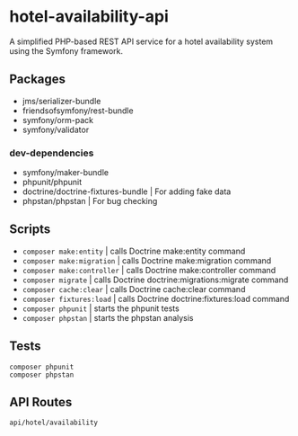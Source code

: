 # hotel-availability-api

A simplified PHP-based REST API service for a hotel availability system using the Symfony framework.

## Packages

- jms/serializer-bundle
- friendsofsymfony/rest-bundle
- symfony/orm-pack
- symfony/validator

### dev-dependencies

- symfony/maker-bundle
- phpunit/phpunit
- doctrine/doctrine-fixtures-bundle | For adding fake data
- phpstan/phpstan | For bug checking

## Scripts

- `composer make:entity` | calls Doctrine make:entity command
- `composer make:migration` | calls Doctrine make:migration command
- `composer make:controller` | calls Doctrine make:controller command
- `composer migrate` | calls Doctrine doctrine:migrations:migrate command
- `composer cache:clear` | calls Doctrine cache:clear command
- `composer fixtures:load` | calls Doctrine doctrine:fixtures:load command
- `composer phpunit` | starts the phpunit tests
- `composer phpstan` | starts the phpstan analysis

## Tests

```
composer phpunit
composer phpstan
```

## API Routes

`api/hotel/availability`
